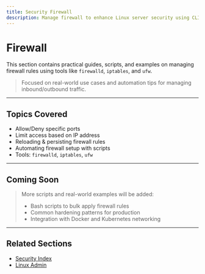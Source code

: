 ```yaml
---
title: Security Firewall
description: Manage firewall to enhance Linux server security using CLI.
---
```


# Firewall

This section contains practical guides, scripts, and examples on managing firewall rules using tools like `firewalld`, `iptables`, and `ufw`.

> Focused on real-world use cases and automation tips for managing inbound/outbound traffic.

---

## Topics Covered

- Allow/Deny specific ports
- Limit access based on IP address
- Reloading & persisting firewall rules
- Automating firewall setup with scripts
- Tools: `firewalld`, `iptables`, `ufw`

---

## Coming Soon

> More scripts and real-world examples will be added:
>
> - Bash scripts to bulk apply firewall rules
> - Common hardening patterns for production
> - Integration with Docker and Kubernetes networking

---

## Related Sections

- [Security Index](../index.md)
- [Linux Admin](../../linux-admin/index.md)